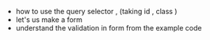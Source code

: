 - how to use the query selector , (taking id , class )
- let's us make a form
- understand the validation in form from the example code
